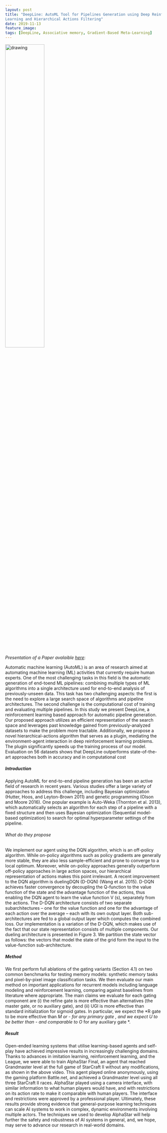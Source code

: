 ```yaml
---
layout: post
title: "DeepLine: AutoML Tool for Pipelines Generation using Deep Reinforcement
Learning and Hierarchical Actions Filtering"
date: 2019-11-13
feature_image: 
tags: [DeepLine, Associative memory, Gradient-Based Meta-Learning]
---
```


<img src="https://yt3.ggpht.com/a/AGF-l7-ncmSiLyMlXHexWBJfa61xH8Y02WWQbnI4rg=s900-c-k-c0xffffffff-no-rj-mo" alt="drawing" width="auto" max-width="100%" height="50%" />
<br>





*Presentation of a Paper avalaible [here](https://arxiv.org/pdf/1911.00061.pdf)*\:

Automatic machine learning (AutoML) is an area of research
aimed at automating machine learning (ML) activities that
currently require human experts. One of the most challenging tasks in this field is the automatic generation of end-toend ML pipelines: combining multiple types of ML algorithms into a single architecture used for end-to-end analysis of previously-unseen data. This task has two challenging
aspects: the first is the need to explore a large search space
of algorithms and pipeline architectures. The second challenge is the computational cost of training and evaluating
multiple pipelines. In this study we present DeepLine, a reinforcement learning based approach for automatic pipeline
generation. Our proposed approach utilizes an efficient representation of the search space and leverages past knowledge gained from previously-analyzed datasets to make the
problem more tractable. Additionally, we propose a novel
hierarchical-actions algorithm that serves as a plugin, mediating the environment-agent interaction in deep reinforcement learning problems. The plugin significantly speeds up
the training process of our model. Evaluation on 56 datasets
shows that DeepLine outperforms state-of-the-art approaches
both in accuracy and in computational cost

<!--more-->

##### Introduction
Applying AutoML for end-to-end pipeline generation has
been an active field of research in recent years. Various studies offer a large variety of approaches to address this challenge, including Bayesian optimization (Hutter, Hoos, and
Leyton-Brown 2011) and genetic programming (Olson and
Moore 2016). One popular example is Auto-Weka (Thornton et al. 2013), which automatically selects an algorithm
for each step of a pipeline with a fixed structure and then
uses Bayesian optimization (Sequential model-based optimization) to search for optimal hyperparameter settings of
the pipeline.
###### What do they propose

We implement our agent using the DQN algorithm, which is
an off-policy algorithm. While on-policy algorithms such as
policy gradients are generally more stable, they are also less
sample-efficient and prone to converge to a local optimum.
Moreover, while on-policy approaches generally outperform
off-policy approaches in large action spaces, our hierarchical
representation of actions makes this point irrelevant.
A recent improvement to the DQN algorithm is duelingDQN (D-DQN) (Wang et al. 2015). D-DQN achieves faster
convergence by decoupling the Q-function to the value function of the state and the advantage function of the actions,
thus enabling the DQN agent to learn the value function
V (s), separately from the actions.
The D-DQN architecture consists of two separate subarchitectures – one for the value function and one for the
advantage of each action over the average – each with its
own output layer. Both sub-architectures are fed to a global
output layer which computes the combined loss.
Our implementation is a variation of the D-DQN, which
makes use of the fact that our state representation consists of
multiple components. Our dueling architecture is presented
in Figure 3. We partition the state vector as follows: the vectors that model the state of the grid form the input to the
value-function sub-architecture. 

##### Method

We first perform full ablations of the gating variants (Section 4.1) on two common benchmarks for testing memory
models: synthetic memory tasks and pixel-by-pixel image
classification tasks. We then evaluate our main method
on important applications for recurrent models including
language modeling and reinforcement learning, comparing
against baselines from literature where appropriate.
The main claims we evaluate for each gating component
are (i) the refine gate is more effective than alternatives
(the master gate, or no auxiliary gate), and (ii) UGI is more
effective than standard initialization for sigmoid gates. In
particular, we expect the *R gate to be more effective than
*M or *- for any primary gate *, and we expect U* to be
better than -* and comparable to O* for any auxiliary gate *.



##### Result
Open-ended learning systems that utilise learning-based agents and self-play have achieved impressive results in increasingly challenging domains. Thanks to advances in imitation learning, reinforcement learning, and the League, we were able to train AlphaStar Final, an agent that reached Grandmaster level at the full game of StarCraft II without any modifications, as shown in the above video. This agent played online anonymously, using the gaming platform Battle.net, and achieved a Grandmaster level using all three StarCraft II races. AlphaStar played using a camera interface, with similar information to what human players would have, and with restrictions on its action rate to make it comparable with human players. The interface and restrictions were approved by a professional player. Ultimately, these results provide strong evidence that general-purpose learning techniques can scale AI systems to work in complex, dynamic environments involving multiple actors. The techniques we used to develop AlphaStar will help further the safety and robustness of AI systems in general, and, we hope, may serve to advance our research in real-world domains.